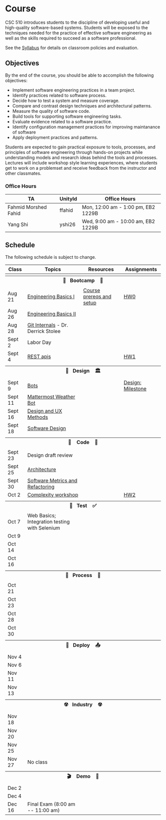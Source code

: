 # Course

CSC 510 introduces students to the discipline of developing useful and high-quality software-based systems. Students will be exposed to the techniques needed for the practice of effective software engineering as well as the skills required to succeed as a software professional. 

See the [Syllabus](https://github.com/CSC-510/Course/blob/master/Syllabus.md) for details on classroom policies and evaluation.

## Objectives

By the end of the course, you should be able to accomplish the following objectives:

* Implement software engineering practices in a team project.
* Identify practices related to software process.
* Decide how to test a system and measure coverage.
* Compare and contrast design techniques and architectural patterns.
* Measure the quality of software code.
* Build tools for supporting software engineering tasks.
* Evaluate evidence related to a software practice.
* Identify configuration management practices for improving maintanance of software
* Apply deployment practices and patterns.

Students are expected to gain practical exposure to tools, processes, and principles of software engineering through hands-on projects while understanding models and research ideas behind the tools and processes.  Lectures will include workshop style learning experiences, where students get to work on a problemset and receive feedback from the instructor and other classmates.

### Office Hours

|TA|UnityId|Office Hours|
|---|---|---|
|Fahmid Morshed Fahid| ffahid |Mon, 12:00 am - 1:00 pm, EB2 1229B|
|Yang Shi| yshi26 |Wed, 9:00 am - 10:00 am, EB2 1229B|

## Schedule

The following schedule is subject to change.

| Class    | Topics                           |  Resources | Assignments       |
|----------|----------------------------------|------------|----------------  |
| <tr><th colspan=4> 🥾&nbsp;&nbsp;&nbsp;Bootcamp&nbsp;&nbsp;&nbsp; 🥾</th></tr> |
| Aug 21 | [Engineering Basics I](https://github.com/chrisparnin/EngineeringBasics) | [Course prereqs and setup](https://github.com/CSC-DevOps/profile#opunit) | [HW0](HW/HW0.md) |
| Aug 26 | [Engineering Basics II](https://github.com/chrisparnin/EngineeringBasics)
| Aug 28 | [Git Internals](https://stolee.dev/docs/git.pdf) - Dr. Derrick Stolee
| Sept 2 | Labor Day
| Sept 4 | [REST apis](https://github.com/CSC-510/REST#introduction) | | [HW1](HW/HW1.md)
| <tr><th colspan=4>🎨&nbsp;&nbsp;&nbsp;Design&nbsp;&nbsp;&nbsp; 🏛️</th></tr> |
| Sept 9  | [Bots](https://docs.google.com/presentation/d/1JClXhqNX8ufzmxoDpVPCLRDlqu4tUkvbJgwYICw70kM/edit)     | | [Design: Milestone](Project/DESIGN.md)
| Sept 11 | [Mattermost Weather Bot](https://github.com/CSC-510/WeatherBot) 
| Sept 16 | [Design and UX Methods](https://docs.google.com/presentation/d/1p7KIlIAO0baASfrmdXDdw4xCsRiVDLvuUsNy5GVfuWo/edit#slide=id.p)
| Sept 18 | [Software Design](https://docs.google.com/presentation/d/1maQNf-PvZrx8lTEmyH9hvGhYduOK0UgqLqosyQQ4rt4/edit) 
| <tr><th colspan=4>🚧 &nbsp;&nbsp;&nbsp;Code&nbsp;&nbsp;&nbsp; 🚧</th></tr>    |
| Sept 23 | Design draft review
| Sept 25 | [Architecture](https://docs.google.com/presentation/d/1maQNf-PvZrx8lTEmyH9hvGhYduOK0UgqLqosyQQ4rt4/edit)   
| Sept 30 | [Software Metrics and Refactoring](https://docs.google.com/presentation/d/1pEGl_fwq_NYSXyWdmKYfRWXRvcXmWtV6wsP3wTZdr3A/edit)
| Oct  2  | [Complexity workshop](https://github.com/CSC-510/Complexity) | | [HW2](HW/HW4.md)
| <tr><th colspan=4>🧪&nbsp;&nbsp;&nbsp;Test&nbsp;&nbsp;&nbsp; ✅</th></tr>    |
| Oct  7  | Web Basics; Integration testing with Selenium
| Oct  9  | 
| Oct  14  | 
| Oct  16  | 
| <tr><th colspan=4>🧷&nbsp;&nbsp;&nbsp;Process&nbsp;&nbsp;&nbsp; 🧯</th></tr>
| Oct  21  |
| Oct  23  |
| Oct  28  |
| Oct  30  |
| <tr><th colspan=4>🚀&nbsp;&nbsp;&nbsp;Deploy&nbsp;&nbsp;&nbsp; 📤</th></tr> |
| Nov  4   |
| Nov  6   |
| Nov 11   | 
| Nov 13   | 
| <tr><th colspan=4>☢️&nbsp;&nbsp;&nbsp;Industry&nbsp;&nbsp;&nbsp;  ☢️</th></tr>
| Nov 18   |
| Nov 20   |
| Nov 25 |
| Nov 27 | No class | 
| <tr><th colspan=4>🎬 &nbsp;&nbsp;&nbsp;Demo&nbsp;&nbsp;&nbsp;  💯</th></tr> 
| Dec 2  |  |  |
| Dec 4  |  |  |
| Dec 16 | Final Exam (8:00 am -- 11:00 am) | |





